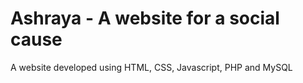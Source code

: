 # Ashraya - A website for a social cause
A website developed using HTML, CSS, Javascript, PHP and MySQL
